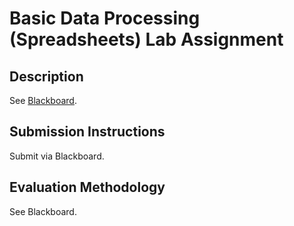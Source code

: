 # Basic Data Processing (Spreadsheets) Lab Assignment

## Description

See [Blackboard](https://blackboard.gwu.edu/webapps/assignment/uploadAssignment?content_id=_6861515_1&course_id=_260292_1&assign_group_id=&mode=cpview).

## Submission Instructions

Submit via Blackboard.

## Evaluation Methodology

See Blackboard.
